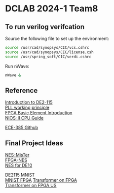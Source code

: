 # DCLAB 2024-1 Team8  

## To run verilog verifcation

Source the following file to set up the environment:
```bash
source /usr/cad/synopsys/CIC/vcs.cshrc
source /usr/cad/synopsys/CIC/license.csh
source /usr/spring_soft/CIC/verdi.cshrc
```

Run nWave:
```bash
nWave &
```

## Reference  

[Introduction to DE2-115](https://coldnew.github.io/7a67f04e/)  
[PLL working principle](https://blog.csdn.net/weixin_43719763/article/details/138244661)  
[FPGA Basic Element Introduction](https://www.cnblogs.com/logic3/p/5466866.html)  
[NIOS-II CPU Guide](https://blog.csdn.net/tq384998430/article/details/84953257)  

[ECE-385 Github](https://github.com/Everloom-129/ECE385-Digital-Systems-Lab)  


## Final Project Ideas

[NES-MisTer](https://github.com/MiSTer-devel/NES_MiSTer)  
[FPGA-NES](https://github.com/brianbennett/fpga_nes)  
[NES for DE10](https://github.com/iandailis/NES-FPGA)  

[DE2115 MNIST](https://github.com/grant4001/MNIST_Classification_FPGA)  
[MNIST FPGA](https://github.com/junwha/MNIST-FPGA-Accelarator)
[Transformer on FPGA](https://jeit.ac.cn/cn/article/doi/10.11999/JEIT230713?viewType=HTML)  
[Transformer on FPGA US](https://wangshusen.github.io/papers/ISQED2021.pdf)  
